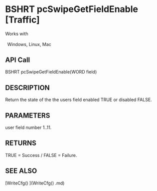 # BSHRT pcSwipeGetFieldEnable [Traffic]

Works with <p class="s1" style="padding-top: 2pt;padding-left: 5pt;text-indent: 0pt;text-align: left;"><a name="bookmark310">&zwnj;</a>Windows, Linux, Mac<a name="bookmark311">&zwnj;</a></p>

## API Call
BSHRT pcSwipeGetFieldEnable(WORD field)
## DESCRIPTION
Return the state of the the users field enabled TRUE or disabled FALSE.

## PARAMETERS
user field number 1..11.

## RETURNS
TRUE = Success / FALSE = Failure.

## SEE ALSO
[WriteCfg() ](WriteCfg() .md)
